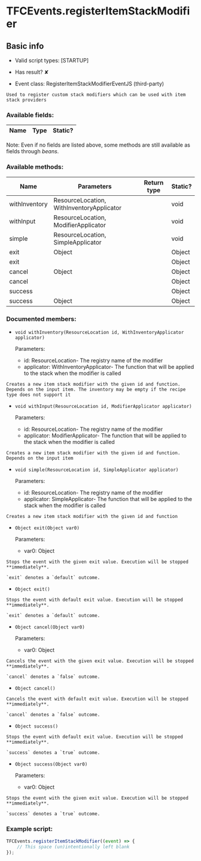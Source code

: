 # TFCEvents.registerItemStackModifier

## Basic info

- Valid script types: [STARTUP]

- Has result? ✘

- Event class: RegisterItemStackModifierEventJS (third-party)

```
Used to register custom stack modifiers which can be used with item stack providers
```

### Available fields:

| Name | Type | Static? |
| ---- | ---- | ------- |

Note: Even if no fields are listed above, some methods are still available as fields through *beans*.

### Available methods:

| Name | Parameters | Return type | Static? |
| ---- | ---------- | ----------- | ------- |
| withInventory | ResourceLocation, WithInventoryApplicator |  | void | ✘ |
| withInput | ResourceLocation, ModifierApplicator |  | void | ✘ |
| simple | ResourceLocation, SimpleApplicator |  | void | ✘ |
| exit | Object |  | Object | ✘ |
| exit |  |  | Object | ✘ |
| cancel | Object |  | Object | ✘ |
| cancel |  |  | Object | ✘ |
| success |  |  | Object | ✘ |
| success | Object |  | Object | ✘ |


### Documented members:

- `void withInventory(ResourceLocation id, WithInventoryApplicator applicator)`

  Parameters:
  - id: ResourceLocation- The registry name of the modifier
  - applicator: WithInventoryApplicator- The function that will be applied to the stack when the modifier is called

```
Creates a new item stack modifier with the given id and function. Depends on the input item. The inventory may be empty if the recipe type does not support it
```

- `void withInput(ResourceLocation id, ModifierApplicator applicator)`

  Parameters:
  - id: ResourceLocation- The registry name of the modifier
  - applicator: ModifierApplicator- The function that will be applied to the stack when the modifier is called

```
Creates a new item stack modifier with the given id and function. Depends on the input item
```

- `void simple(ResourceLocation id, SimpleApplicator applicator)`

  Parameters:
  - id: ResourceLocation- The registry name of the modifier
  - applicator: SimpleApplicator- The function that will be applied to the stack when the modifier is called

```
Creates a new item stack modifier with the given id and function
```

- `Object exit(Object var0)`

  Parameters:
  - var0: Object

```
Stops the event with the given exit value. Execution will be stopped **immediately**.

`exit` denotes a `default` outcome.
```

- `Object exit()`
```
Stops the event with default exit value. Execution will be stopped **immediately**.

`exit` denotes a `default` outcome.
```

- `Object cancel(Object var0)`

  Parameters:
  - var0: Object

```
Cancels the event with the given exit value. Execution will be stopped **immediately**.

`cancel` denotes a `false` outcome.
```

- `Object cancel()`
```
Cancels the event with default exit value. Execution will be stopped **immediately**.

`cancel` denotes a `false` outcome.
```

- `Object success()`
```
Stops the event with default exit value. Execution will be stopped **immediately**.

`success` denotes a `true` outcome.
```

- `Object success(Object var0)`

  Parameters:
  - var0: Object

```
Stops the event with the given exit value. Execution will be stopped **immediately**.

`success` denotes a `true` outcome.
```



### Example script:

```js
TFCEvents.registerItemStackModifier((event) => {
	// This space (un)intentionally left blank
});
```

